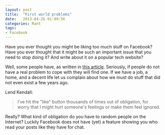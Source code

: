 ```yaml
---
layout: post
title:  "First world problems"
date:   2013-04-26 01:09:56
categories: Rant
tags:
- Facebook
---
```


Have you ever thought you might be liking too much stuff on Facebook? Have you
ever thought that it might be such an important issue that you need to stop
doing it? And write about it on a popular tech website?

Well, some people have, as written in [this article][1]. Seriously, if people
do not have a real problem to cope with they will find one. If we have a job, a
home, and a decent life let us complain about how we must do stuff that did not
even exist a few years ago.

Lend Kendall:

> I’ve hit the "like" button thousands of times out of obligation, for worry
> that I might hurt someone's feelings or make them feel ignored.

Really? What kind of obligation do you have to random people on the Internet?
Luckily Facebook does not have (yet) a feature showing you who read your posts
like they have for chat.

 [1]: http://readwrite.com/2013/04/17/like-experiment%23feed=/tag/facebook
